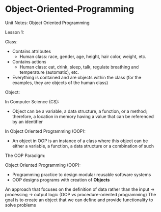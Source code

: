 # Object-Oriented-Programming
Unit Notes: Object Oriented Programming   

Lesson 1:        

Class:    
- Contains attributes       
  - Human class: race, gender, age, height, hair color, weight, etc.       
- Contains actions        
  - Human class: eat, drink, sleep, talk, regulate breathing and temperature (automatic), etc.       
- Everything is contained and are objects within the class (for the examples, they are objects of the human class)         

Object:  

In Computer Science (CS):       
- Object can be a variable, a data structure, a function, or a method; therefore, a location in memory having a value that can be referenced by an identifier
        
In Object Oriented Programming (OOP):          
- An object in OOP is an instance of a class where this object can be either a variable, a function, a data structure or a combination of such       

The OOP Paradigm:          

Object Oriented Programming (OOP):           

- Programming practice to design modular reusable software systems        
- OOP designs programs with creation of **Objects**







An approach that focuses on the definition of data rather than the input → processing → output logic (OOP vs procedure-oriented programming)
The goal is to create an object that we can define and provide functionality to solve problems

